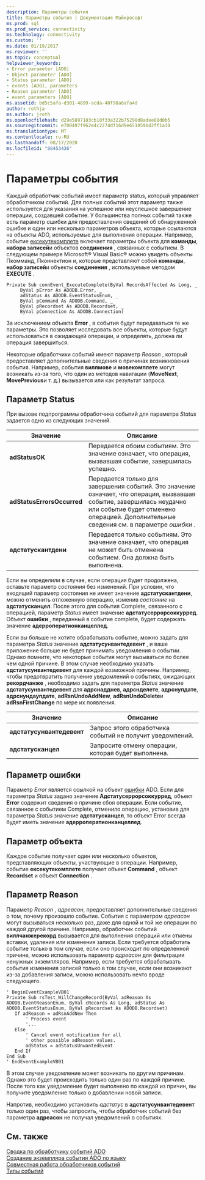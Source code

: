 ```yaml
---
description: Параметры события
title: Параметры события | Документация Майкрософт
ms.prod: sql
ms.prod_service: connectivity
ms.technology: connectivity
ms.custom: ''
ms.date: 01/19/2017
ms.reviewer: ''
ms.topic: conceptual
helpviewer_keywords:
- Error parameter [ADO]
- Object parameter [ADO]
- Status parameter [ADO]
- events [ADO], parameters
- Reason parameter [ADO]
- event parameters [ADO]
ms.assetid: bd5c5afa-d301-4899-acda-40f98a6afa4d
author: rothja
ms.author: jroth
ms.openlocfilehash: d29e5897183cb10f33a322b75298d8adee08d0b5
ms.sourcegitcommit: e700497f962e4c2274df16d9e651059b42ff1a10
ms.translationtype: MT
ms.contentlocale: ru-RU
ms.lasthandoff: 08/17/2020
ms.locfileid: "88453436"
---
```

# <a name="event-parameters"></a>Параметры события
Каждый обработчик событий имеет параметр status, который управляет обработчиком событий. Для полных событий этот параметр также используется для указания на успешное или неуспешное завершение операции, создавшей событие. У большинства полных событий также есть параметр ошибки для предоставления сведений об обнаруженной ошибке и один или несколько параметров объекта, которые ссылаются на объекты ADO, используемые для выполнения операции. Например, событие [ексекутекомплете](../../../ado/reference/ado-api/executecomplete-event-ado.md) включает параметры объекта для **команды**, **набора записей**и объектов **соединения** , связанных с событием. В следующем примере Microsoft® Visual Basic® можно увидеть объекты Пкомманд, Пконнектион и, которые представляют собой **команды**, **набор записей**и объекты **соединения** , используемые методом **EXECUTE** .  
  
```  
Private Sub connEvent_ExecuteComplete(ByVal RecordsAffected As Long, _  
     ByVal pError As ADODB.Error, _  
     adStatus As ADODB.EventStatusEnum, _  
     ByVal pCommand As ADODB.Command, _  
     ByVal pRecordset As ADODB.Recordset, _  
     ByVal pConnection As ADODB.Connection)  
```  
  
 За исключением объекта **Error** , в события будут передаваться те же параметры. Это позволяет исследовать все объекты, которые будут использоваться в ожидающей операции, и определять, должна ли операция завершиться.  
  
 Некоторые обработчики событий имеют параметр *Reason* , который предоставляет дополнительные сведения о причинах возникновения события. Например, события **виллмове** и **мовекомплете** могут возникать из-за того, что один из методов навигации (**MoveNext**, **MovePrevious**и т. д.) вызывается или как результат запроса.  
  
## <a name="status-parameter"></a>Параметр Status  
 При вызове подпрограммы обработчика событий для параметра *Status* задается одно из следующих значений.  
  
|Значение|Описание|  
|-----------|-----------------|  
|**adStatusOK**|Передается обоим событиям. Это значение означает, что операция, вызвавшая событие, завершилась успешно.|  
|**adStatusErrorsOccurred**|Передается только для завершения событий. Это значение означает, что операция, вызвавшая событие, завершилась неудачно или событие будет отменено операцией. Дополнительные сведения см. в параметре *ошибки* .|  
|**адстатускантдени**|Передается только событиям. Это значение означает, что операция не может быть отменена событием. Она должна быть выполнена.|  
  
 Если вы определили в случае, если операция будет продолжена, оставьте параметр *состояния* без изменений. При условии, что входящий параметр состояния не имеет значение **адстатускантдени**, можно отменить отложенную операцию, изменив *состояние* на **адстатусканцел**. После этого для события Complete, связанного с операцией, параметр *Status* имеет значение **адстатусеррорсоккурред**. Объект **ошибки** , переданный в событие complete, будет содержать значение **адерроператионканцеллед**.  
  
 Если вы больше не хотите обрабатывать событие, можно задать для параметра *Status* значение **адстатусунвантедевент** , и ваше приложение больше не будет принимать уведомления о событии. Однако помните, что некоторые события могут вызываться по более чем одной причине. В этом случае необходимо указать **адстатусунвантедевент** для каждой возможной причины. Например, чтобы предотвратить получение уведомлений о событиях, ожидающих **рекордчанже** , необходимо задать для параметра *Status* значение **адстатусунвантедевент** для **адрснадднев**, **адрснделете**, **адрснупдате**, **адрснундаупдате**, **adRsnUndoAddNew**, **adRsnUndoDelete**и **adRsnFirstChange** по мере их появления.  
  
|Значение|Описание|  
|-----------|-----------------|  
|**адстатусунвантедевент**|Запрос этого обработчика событий не получит уведомлений.|  
|**адстатусканцел**|Запросите отмену операции, которая будет выполнена.|  
  
## <a name="error-parameter"></a>Параметр ошибки  
 Параметр *Error* является ссылкой на объект [ошибки](../../../ado/reference/ado-api/error-object.md) ADO. Если для параметра *Status* задано значение **Адстатусеррорсоккурред**, объект **Error** содержит сведения о причине сбоя операции. Если событие, связанное с событием Complete, отменило операцию, установив для параметра *Status* значение **адстатусканцел**, то объект Error всегда будет иметь значение **адерроператионканцеллед**.  
  
## <a name="object-parameter"></a>Параметр объекта  
 Каждое событие получает один или несколько объектов, представляющих объекты, участвующие в операции. Например, событие **ексекутекомплете** получает объект **Command** , объект **Recordset** и объект **Connection** .  
  
## <a name="reason-parameter"></a>Параметр Reason  
 Параметр *Reason* , *адреасон*, предоставляет дополнительные сведения о том, почему произошло событие. События с параметром *адреасон* могут вызываться несколько раз, даже для одной и той же операции по каждой другой причине. Например, обработчик событий **виллчанжерекорд** вызывается для выполнения операций или отмены вставки, удаления или изменения записи. Если требуется обработать событие только в том случае, если оно происходит по определенной причине, можно использовать параметр *адреасон* для фильтрации ненужных экземпляров. Например, если требуется обрабатывать события изменения записей только в том случае, если они возникают из-за добавления записи, можно использовать нечто вроде следующего.  
  
```  
' BeginEventExampleVB01  
Private Sub rsTest_WillChangeRecord(ByVal adReason As ADODB.EventReasonEnum, ByVal cRecords As Long, adStatus As ADODB.EventStatusEnum, ByVal pRecordset As ADODB.Recordset)  
   If adReason = adRsnAddNew Then  
       ' Process event  
       '...  
   Else  
       ' Cancel event notification for all  
       ' other possible adReason values.  
       adStatus = adStatusUnwantedEvent  
   End If  
End Sub  
' EndEventExampleVB01  
```  
  
 В этом случае уведомление может возникать по другим причинам. Однако это будет происходить только один раз по каждой причине. После того как уведомление будет выполнено по каждой из причин, вы получите уведомление только о добавлении новой записи.  
  
 Напротив, необходимо установить *адстатус* в **адстатусунвантедевент** только один раз, чтобы запросить, чтобы обработчик событий без параметра **адреасон** не получал уведомлений о событиях.  
  
## <a name="see-also"></a>См. также  
 [Сводка по обработчику событий ADO](../../../ado/guide/data/ado-event-handler-summary.md)   
 [Создание экземпляра события ADO по языку](../../../ado/guide/data/ado-event-instantiation-by-language.md)   
 [Совместная работа обработчиков событий](../../../ado/guide/data/how-event-handlers-work-together.md)   
 [Типы событий](../../../ado/guide/data/types-of-events.md)

